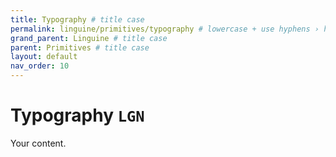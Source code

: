 ```yaml
---
title: Typography # title case
permalink: linguine/primitives/typography # lowercase + use hyphens › https://tinyurl.com/27kmc4rb
grand_parent: Linguine # title case
parent: Primitives # title case
layout: default
nav_order: 10
---
```


# Typography `LGN`

Your content.
